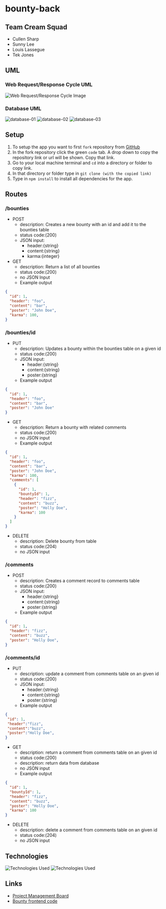 # bounty-back

## Team Cream Squad

- Cullen Sharp
- Sunny Lee
- Louis Lassegue
- Tek Jones

## UML

### Web Request/Response Cycle UML

![Web Request/Response Cycle Image](assets/wrrc.png)

### Database UML

![database-01](assets/database01.png)
![database-02](assets/database02.png)
![database-03](assets/database03.png)

## Setup

1. To setup the app you want to first `fork` repository from [GitHub](https://github.com/Creams-Quad/bounty-back)
2. In the fork repository click the green `code` tab. A drop down to copy the repository link or url will be shown. Copy that link.
3. Go to your local machine terminal and `cd` into a directory or folder to copy link.
4. In that directory or folder type in `git clone (with the copied link)`
5. Type in `npm install` to install all dependencies for the app.

## Routes

### /bounties

- POST
  - description: Creates a new bounty with an id and add it to the bounties table
  - status code:(200)
  - JSON input:
    - header:{string}
    - content:{string}
    - karma:{integer}
- GET
  - description: Return a list of all bounties
  - status code:(200)
  - no JSON Input
  - Example output

```JSON
{
  "id": 1,
  "header": "foo",
  "content": "bar",
  "poster": "John Doe",
  "karma": 100,
}
```

### /bounties/id

- PUT
  - description: Updates a bounty within the bounties table on a given id
  - status code:(200)
  - JSON input:
    - header:{string}
    - content:{string}
    - poster:{string}  
  - Example output

```JSON
{ 
  "id": 1,
  "header": "foo",
  "content": "bar",
  "poster": "John Doe"
}
```

- GET
  - description: Return a bounty with related comments
  - status code:(200)
  - no JSON input
  - Example output

```JSON
{
  "id": 1,
  "header": "foo",
  "content": "bar",
  "poster": "John Doe",
  "karma": 100,
  "comments": [
    {
      "id": 1,     
      "bountyId": 1,
      "header": "fizz",
      "content": "buzz",
      "poster": "Holly Doe",
      "karma": 100
    }
  ]
}

```

- DELETE
  - description: Delete bounty from table
  - status code:(204)
  - no JSON input
  
### /comments

- POST
  - description: Creates a comment record to comments table
  - status code:(200)
  - JSON input:
    - header:{string}
    - content:{string}
    - poster:{string}
  - Example output

```JSON
{
  "id": 1,
  "header": "fizz",
  "content": "buzz",
  "poster": "Holly Doe",
}
```

### /comments/id

- PUT
  - description: update a comment from comments table on an given id
  - status code:(200)
  - JSON input:
    - header:{string}
    - content:{string}
    - poster:{string}
  - Example output

```JSON
{
 "id": 1,
 "header":"fizz",
 "content":"buzz",
 "poster":"Holly Doe",
}
```

- GET
  - description: return a comment from comments table on an given id
  - status code:(200)
  - description: return data from database
  - no JSON input
  - Example output

```JSON
{
  "id": 1,     
  "bountyId": 1,
  "header": "fizz",
  "content": "buzz",
  "poster": "Holly Doe",
  "karma": 100
}
```

- DELETE
  - description: delete a comment from comments table on an given id
  - status code:(204)
  - no JSON input

## Technologies

![Technologies Used](assets/tech.png)
![Technologies Used](assets/tech-02.png)

<!-- - [NodeJS](https://nodejs.org/en/docs/): -->
<!-- - [Express]()
- [Cors]()
- [Sequelize]()
- [Sequelize cli]()
- [Sqlite3]()
- [Jest]()
- [Eslint]()
- [Postgres]()
- [Heroku]()
- [Notion]() -->

## Links

- [Project Management Board](https://www.notion.so/Cream-Squad-2eecc388ea1a4a70b6992435f3e885a8)
- [Bounty frontend code](https://github.com/Creams-Quad/bounty-front)

<!-- - [Bounty backend deployment]()
- [Bounty Website]() -->
